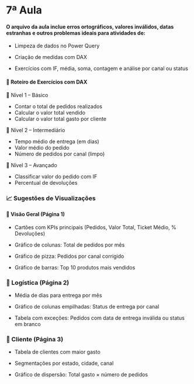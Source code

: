 # 7ª Aula
#### O arquivo da aula inclue erros ortográficos, valores inválidos, datas estranhas e outros problemas ideais para atividades de:

- Limpeza de dados no Power Query

- Criação de medidas com DAX

- Exercícios com IF, média, soma, contagem e análise por canal ou status

#### 📘 Roteiro de Exercícios com DAX
📌 Nível 1 – Básico
- Contar o total de pedidos realizados
- Calcular o valor total vendido
- Calcular o valor total gasto por cliente

📌 Nível 2 – Intermediário
- Tempo médio de entrega (em dias)
- Valor médio do pedido
- Número de pedidos por canal (limpo)

📌 Nível 3 – Avançado
- Classificar valor do pedido com IF
- Percentual de devoluções

### 📈 Sugestões de Visualizações
#### 🎯 Visão Geral (Página 1)
- Cartões com KPIs principais (Pedidos, Valor Total, Ticket Médio, % Devoluções)

- Gráfico de colunas: Total de pedidos por mês

- Gráfico de pizza: Pedidos por canal corrigido

- Gráfico de barras: Top 10 produtos mais vendidos

### 🚚 Logística (Página 2)
- Média de dias para entrega por mês

- Gráfico de colunas empilhadas: Status de entrega por canal

- Tabela com exceções: Pedidos com data de entrega inválida ou status em branco

### 👤 Cliente (Página 3)
- Tabela de clientes com maior gasto

- Segmentações por estado, cidade, canal

- Gráfico de dispersão: Total gasto × número de pedidos